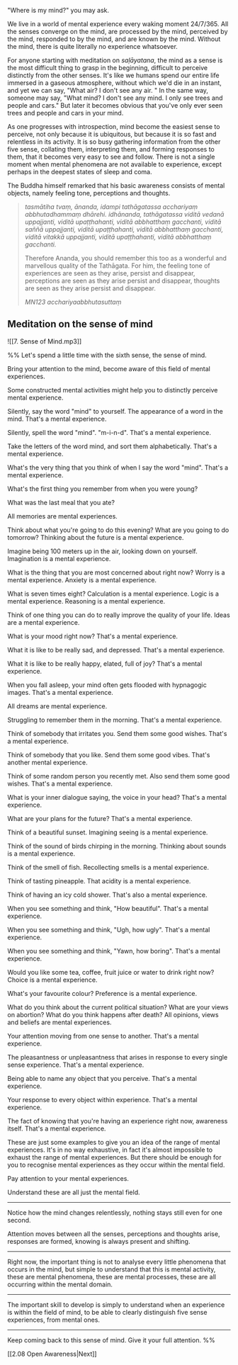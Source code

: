
"Where is my mind?" you may ask.

We live in a world of mental experience every waking moment 24/7/365. All the senses converge on the mind, are processed by the mind, perceived by the mind, responded to by the mind, and are known by the mind. Without the mind, there is quite literally no experience whatsoever.

For anyone starting with meditation on *saḷāyatana*, the mind as a sense is the most difficult thing to grasp in the beginning, difficult to perceive distinctly from the other senses. It's like we humans spend our entire life immersed in a gaseous atmosphere, without which we'd die in an instant, and yet we can say, "What air? I don't see any air. " In the same way, someone may say, "What mind? I don't see any mind. I only see trees and people and cars." But later it becomes obvious that you've only ever seen trees and people and cars in your mind. 

As one progresses with introspection, mind become the easiest sense to perceive, not only because it is ubiquitous, but because it is so fast and relentless in its activity. It is so busy gathering information from the other five sense, collating them, interpreting them, and forming responses to them, that it becomes very easy to see and follow. There is not a single moment when mental phenomena are not available to experience, except perhaps in the deepest states of sleep and coma. 

The Buddha himself remarked that his basic awareness consists of mental objects, namely feeling tone, perceptions and thoughts. 

> *tasmātiha tvaṃ, ānanda, idampi tathāgatassa acchariyaṃ abbhutadhammaṃ dhārehi. idhānanda, tathāgatassa viditā vedanā uppajjanti, viditā upaṭṭhahanti, viditā abbhatthaṃ gacchanti, viditā saññā uppajjanti, viditā upaṭṭhahanti, viditā abbhatthaṃ gacchanti, viditā vitakkā uppajjanti, viditā upaṭṭhahanti, viditā abbhatthaṃ gacchanti.*  
> 
> Therefore Ananda, you should remember this too as a wonderful and marvellous quality of the Tathāgata. For him, the feeling tone of experiences are seen as they arise, persist and disappear, perceptions are seen as they arise persist and disappear, thoughts are seen as they arise persist and disappear. 
> 
> *MN123 acchariyaabbhutasuttaṃ*

## Meditation on the sense of mind

![[7. Sense of Mind.mp3]]

%%
Let's spend a little time with the sixth sense, the sense of mind. 

Bring your attention to the mind, become aware of this field of mental experiences.

Some constructed mental activities might help you to distinctly perceive mental experience. 

Silently, say the word "mind" to yourself. The appearance of a word in the mind. That's a mental experience. 

Silently, spell the word "mind". "m-i-n-d". That's a mental experience. 

Take the letters of the word mind, and sort them alphabetically. That's a mental experience. 

What's the very thing that you think of when I say the word "mind". That's a mental experience.

What's the first thing you remember from when you were young? 

What was the last meal that you ate?

All memories are mental experiences. 

Think about what you're going to do this evening? What are you going to do tomorrow? Thinking about the future is a mental experience. 

Imagine being 100 meters up in the air, looking down on yourself. Imagination is a mental experience. 

What is the thing that you are most concerned about right now? Worry is a mental experience. Anxiety is a mental experience. 

What is seven times eight? Calculation is a mental experience. Logic is a mental experience. Reasoning is a mental experience.

Think of one thing you can do to really improve the quality of your life. Ideas are a mental experience.  

What is your mood right now? That's a mental experience.

What it is like to be really sad, and depressed. That's a mental experience. 

What it is like to be really happy, elated, full of joy? That's a mental experience. 

When you fall asleep, your mind often gets flooded with hypnagogic images. That's a mental experience. 

All dreams are mental experience. 

Struggling to remember them in the morning. That's a mental experience. 

Think of somebody that irritates you. Send them some good wishes. That's a mental experience. 

Think of somebody that you like. Send them some good vibes. That's another mental experience. 

Think of some random person you recently met. Also send them some good wishes. That's a mental experience. 

What is your inner dialogue saying, the voice in your head? That's a mental experience. 

What are your plans for the future? That's a mental experience. 

Think of a beautiful sunset. Imagining seeing is a mental experience. 

Think of the sound of birds chirping in the morning. Thinking about sounds is a mental experience.

Think of the smell of fish. Recollecting smells is a mental experience. 

Think of tasting pineapple. That acidity is a mental experience. 

Think of having an icy cold shower. That's also a mental experience. 

When you see something and think, "How beautiful". That's a mental experience. 

When you see something and think, "Ugh, how ugly". That's a mental experience. 

When you see something and think, "Yawn, how boring". That's a mental experience. 

Would you like some tea, coffee, fruit juice or water to drink right now? Choice is a mental experience.

What's your favourite colour? Preference is a mental experience.

What do you think about the current political situation? What are your views on abortion? What do you think happens after death? All opinions, views and beliefs are mental experiences.

Your attention moving from one sense to another. That's a mental experience.

The pleasantness or unpleasantness that arises in response to every single sense experience. That's a mental experience.

Being able to name any object that you perceive. That's a mental experience.

Your response to every object within experience. That's a mental experience.

The fact of knowing that you're having an experience right now, awareness itself. That's a mental experience.

These are just some examples to give you an idea of the range of mental experiences. It's in no way exhaustive, in fact it's almost impossible to exhaust the range of mental experiences. But there should be enough for you to recognise mental experiences as they occur within the mental field. 

Pay attention to your mental experiences. 

Understand these are all just the mental field. 

---

Notice how the mind changes relentlessly, nothing stays still even for one second. 

Attention moves between all the senses, perceptions and thoughts arise, responses are formed, knowing is always present and shifting. 

---

Right now, the important thing is not to analyse every little phenomena that occurs in the mind, but simple to understand that this is mental activity, these are mental phenomena, these are mental processes, these are all occurring within the mental domain.

---

The important skill to develop is simply to understand when an experience is within the field of mind, to be able to clearly distinguish five sense experiences, from mental ones.

---

Keep coming back to this sense of mind. Give it your full attention. 
%%

[[2.08 Open Awareness|Next]]




























 